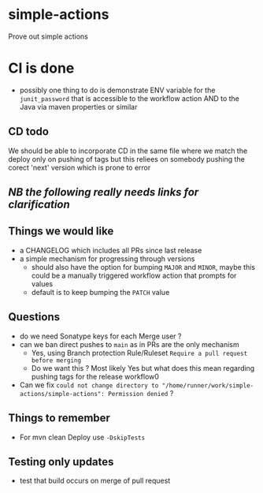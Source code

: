 # simple-actions
Prove out simple actions


# CI is done
* possibly one thing to do is demonstrate ENV variable for the `junit_password` that is accessible to the workflow action AND to the Java via maven properties or similar



## CD todo 

We should be able to incorporate CD in the same file where we match the deploy only on pushing of tags but this reliees on somebody pushing the corect 'next' version which is prone to error




## ***NB the following really needs links for clarification***

## Things we would like
* a CHANGELOG which includes all PRs since last release
* a simple mechanism for progressing through versions 
  * should also have the option for bumping `MAJOR` and `MINOR`, maybe this could be a manually triggered workflow action that prompts for values
  * default is to keep bumping the `PATCH` value


## Questions
* do we need Sonatype keys for each Merge user ?
* can we ban direct pushes to `main` as in PRs are the only mechanism
  * Yes, using Branch protection Rule/Ruleset `Require a pull request before merging`
  * Do we want this ? Most likely Yes but what does this mean regarding pushing tags for the release workflow0
* Can we fix `could not change directory to "/home/runner/work/simple-actions/simple-actions": Permission denied` ?


## Things to remember
* For mvn clean Deploy use `-DskipTests`

## Testing only updates
* test that build occurs on merge of pull request
